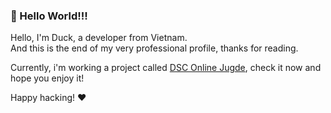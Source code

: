 ### 👋 Hello World!!!

Hello, I'm Duck, a developer from Vietnam. <br/>
And this is the end of my very professional profile, thanks for reading.

Currently, i'm working a project called [DSC Online Jugde](https://github.com/DSCOJ), check it now and hope you enjoy it!

Happy hacking! ❤
